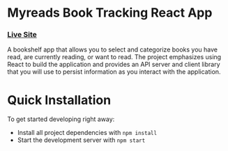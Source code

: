 # Myreads Book Tracking React App

### [Live Site](https://book-tracking-react.netlify.app/)

A bookshelf app that allows you to select and categorize books you have read, are currently reading, or want to read. The project emphasizes using React to build the application and provides an API server and client library that you will use to persist information as you interact with the application.

# Quick Installation
To get started developing right away:

- Install all project dependencies with `npm install`
- Start the development server with `npm start`

